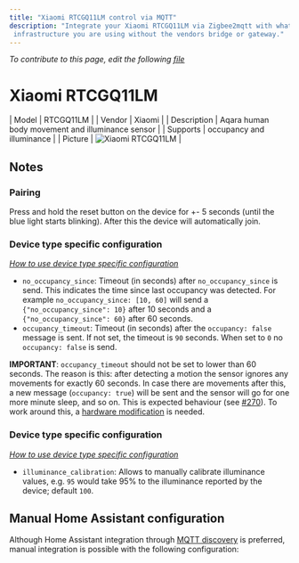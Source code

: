 ```yaml
---
title: "Xiaomi RTCGQ11LM control via MQTT"
description: "Integrate your Xiaomi RTCGQ11LM via Zigbee2mqtt with whatever smart home
 infrastructure you are using without the vendors bridge or gateway."
---
```


*To contribute to this page, edit the following
[file](https://github.com/Koenkk/zigbee2mqtt.io/blob/master/docs/devices/RTCGQ11LM.md)*

# Xiaomi RTCGQ11LM

| Model | RTCGQ11LM  |
| Vendor  | Xiaomi  |
| Description | Aqara human body movement and illuminance sensor |
| Supports | occupancy and illuminance |
| Picture | ![Xiaomi RTCGQ11LM](./assets/devices/RTCGQ11LM.jpg) |

## Notes


### Pairing
Press and hold the reset button on the device for +- 5 seconds (until the blue light starts blinking).
After this the device will automatically join.


### Device type specific configuration
*[How to use device type specific configuration](../information/configuration.md)*

* `no_occupancy_since`: Timeout (in seconds) after `no_occupancy_since` is send.
This indicates the time since last occupancy was detected.
For example `no_occupancy_since: [10, 60]` will send a `{"no_occupancy_since": 10}` after 10 seconds
and a `{"no_occupancy_since": 60}` after 60 seconds.
* `occupancy_timeout`: Timeout (in seconds) after the `occupancy: false` message is sent.
If not set, the timeout is `90` seconds.
When set to `0` no `occupancy: false` is send.

**IMPORTANT**: `occupancy_timeout` should not be set to lower than 60 seconds.
The reason is this: after detecting a motion the sensor ignores any movements for
exactly 60 seconds. In case there are movements after this, a new message
(`occupancy: true`) will be sent and the sensor will go for one more minute sleep, and so on.
This is expected behaviour (see [#270](https://github.com/Koenkk/zigbee2mqtt/issues/270#issuecomment-414999973)).
To work around this, a
[hardware modification](https://community.smartthings.com/t/making-xiaomi-motion-sensor-a-super-motion-sensor/139806)
is needed.


### Device type specific configuration
*[How to use device type specific configuration](../information/configuration.md)*


* `illuminance_calibration`: Allows to manually calibrate illuminance values,
e.g. `95` would take 95% to the illuminance reported by the device; default `100`.


## Manual Home Assistant configuration
Although Home Assistant integration through [MQTT discovery](../integration/home_assistant) is preferred,
manual integration is possible with the following configuration:

